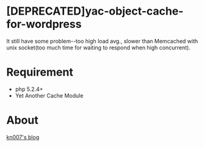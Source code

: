 [DEPRECATED]yac-object-cache-for-wordpress
==========================
It still have some problem--too high load avg., slower than Memcached with unix socket(too much time for waiting to respond when high concurrent).


Requirement
==========================
* php 5.2.4+
* Yet Another Cache Module


About
==========================

[kn007's blog](https://kn007.net) 
